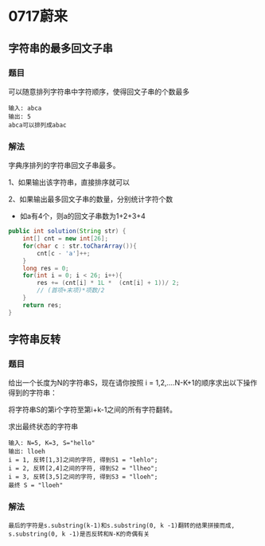 # 0717蔚来

## 字符串的最多回文子串

### 题目

可以随意排列字符串中字符顺序，使得回文子串的个数最多

```
输入: abca
输出: 5
abca可以排列成abac
```

### 解法

字典序排列的字符串回文子串最多。

1、如果输出该字符串，直接排序就可以

2、如果输出最多回文子串的数量，分别统计字符个数

- 如a有4个，则a的回文子串数为1+2+3+4

```java
public int solution(String str) {
    int[] cnt = new int[26];
    for(char c : str.toCharArray()){
        cnt[c - 'a']++;
    }
    long res = 0;
    for(int i = 0; i < 26; i++){
        res += (cnt[i] * 1L *  (cnt[i] + 1))/ 2;
        // (首项+末项)*项数/2
    }
    return res;
}

```

## 字符串反转

### 题目

给出一个长度为N的字符串S，现在请你按照 i = 1,2,.…N-K+1的顺序求出以下操作得到的字符串：

将字符串S的第i个字符至第i+k-1之间的所有字符翻转。

求出最终状态的字符串

```
输入: N=5, K=3, S="hello"
输出: lloeh
i = 1, 反转[1,3]之间的字符, 得到S1 = "lehlo";
i = 2, 反转[2,4]之间的字符, 得到S2 = "llheo";
i = 3, 反转[3,5]之间的字符, 得到S3 = "lloeh";
最终 S = "lloeh"
```

### 解法

```
最后的字符是s.substring(k-1)和s.substring(0, k -1)翻转的结果拼接而成,
s.substring(0, k -1)是否反转和N-K的奇偶有关
```

